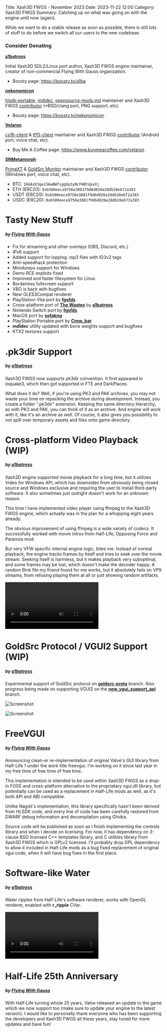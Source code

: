 Title: Xash3D FWGS - November 2023
Date: 2023-11-22 12:00
Category: Xash3D FWGS
Summary: Catching up on what was going on with the engine until now (again).

While we want to do a stable release as soon as possible, there is still lots of stuff to do before we switch all our users to the new codebase.

### Consider Donating
[**a1batross**](https://github.com/a1batross)

Initial Xash3D SDL2/Linux port author, Xash3D FWGS engine maintainer, creator of non-commercial Flying With Gauss organization.

* Boosty page: <https://boosty.to/a1ba>

[**nekonomicon**](https://github.com/nekonomicon)

[hlsdk-portable](https://github.com/FWGS/hlsdk-portable), [mdldec](https://github.com/FWGS/xash3d-fwgs/tree/master/utils/mdldec), [opensource-mods.md](https://github.com/FWGS/xash3d-fwgs/blob/master/Documentation/opensource-mods.md) maintainer and Xash3D FWGS [contributor](https://github.com/FWGS/xash3d-fwgs/commits?author=nekonomicon) (*BSD/clang port, PNG support, etc).

* Boosty page: <https://boosty.to/nekonomicon>

[**Velaron**](https://github.com/Velaron)

[cs16-client](https://github.com/Velaron/cs16-client) & [tf15-client](<https://github.com/Velaron/tf15-client>) maintainer and Xash3D FWGS [contributor](<https://github.com/FWGS/xash3d-fwgs/commits?author=Velaron>) (Android port, voice chat, etc).

* Buy Me A Coffee page: <https://www.buymeacoffee.com/velaron>

[**SNMetamorph**](https://github.com/SNMetamorph)

[PrimeXT](https://github.com/SNMetamorph/PrimeXT) & [GoldSrc Monitor](https://github.com/SNMetamorph/goldsrc-monitor) maintainer and Xash3D FWGS [contributor](https://github.com/FWGS/xash3d-fwgs/commits?author=SNMetamorph) (Windows port, voice chat, etc).

* BTC: `16GAzK3qei5AwBW7sggXp3yNcFHBtdpxXj`
* ETH (ERC20): `0xb580eeca9756e3881f9d6d026e28db28eb72a383`
* USDT (ERC20): `0xb580eeca9756e3881f9d6d026e28db28eb72a383`
* USDC (ERC20): `0xb580eeca9756e3881f9d6d026e28db28eb72a383`

# Tasty New Stuff
##### by [**Flying With Gauss**](https://github.com/FWGS)
* Fix for streaming and other overlays (OBS, Discord, etc.)
* IPv6 support
* Added support for lopping .mp3 files with ID3v2 tags
* Anti-speedhack protection
* Minidumps support for Windows
* Demo RCE exploits fixed
* Improved and faster filesystem for Linux
* Borderless fullscreen support
* VBO is back with bugfixes
* New GLES3Compat renderer
* PlayStation Vita port by [**fgsfds**](https://github.com/fgsfdsfgs)
* Cross-platform port of [**The Wastes**](https://git.mentality.rip/a1batross/halflife-thewastes-sdk) by [**a1batross**](https://github.com/a1batross)
* Nintendo Switch port by [**fgsfds**](https://github.com/fgsfdsfgs)
* MacOS port by [**sofakng**](https://github.com/sofakng)
* PlayStation Portable port by [**Crow_bar**](https://github.com/Crow_bar)
* **mdldec** utility updated with bone weights support and bugfixes
* KTX2 textures support

# .pk3dir Support
##### by [**a1batross**](https://github.com/a1batross)
Xash3D FWGS now supports pk3dir convention. It first appeared in ioquake3, which then got supported in FTE and DarkPlaces.

What does it do? Well, if you're using PK3 and PAK archives, you may not waste your time on repacking the archive during development. Instead, you create a folder ".pk3dir" extension. Keeping the same directory hierarchy, as with PK3 and PAK, you can think of it as an archive. And engine will work with it, like it's an archive as well. Of course, it also gives you possibility to not spill over temporary assets and files onto game directory.

# Cross-platform Video Playback (WIP)
##### by [**a1batross**](https://github.com/a1batross)
Xash3D engine supported movie playback for a long time, but it utilizes Video for Windows API, which has downsides from obviously being closed source and Windows exclusive and requiring the user to install third-party software. It also sometimes just outright doesn't work for an unknown reason.

This time I have implemented video player using ffmpeg to the Xash3D FWGS engine, which actually was in the plan for a whopping eight years already.

The obvious improvement of using ffmpeg is a wide variety of codecs. It successfully worked with movie intros from Half-Life, Opposing Force and Paranoia mod.

But very VFW specific internal engine logic, bites me. Instead of normal playback, the engine tracks frames by itself and tries to seek over the movie stream. Seeking itself is harmless, but it makes playback very suboptimal, and some frames may be lost, which doesn't make the decoder happy. A random Bink file my friend found for me works, but it absolutely fails on VP9 streams, from refusing playing them at all or just showing random artifacts.

<div class="embed-responsive embed-responsive-16by9">
	<video class="embed-responsive-item" allowfullscreen controls>
		<source src="{static}/videos/valve.mp4" type="video/mp4" />
	</video>
</div>

# GoldSrc Protocol / VGUI2 Support (WIP)
##### by [**a1batross**](https://github.com/a1batross)
Experimental support of GoldSrc protocol on [**goldsrc-proto**](https://github.com/FWGS/xash3d-fwgs/tree/goldsrc-proto) branch. Also progress being made on supporting VGUI2 on the [**new_vgui_support_api**](https://github.com/FWGS/xash3d-fwgs/tree/new_vgui_support_api) branch.

![Screenshot]({static}/images/goldsrc-proto-1.png)

![Screenshot]({static}/images/goldsrc-proto-2.png)

# FreeVGUI
##### by [**Flying With Gauss**](https://github.com/FWGS)
Announcing clean-er re-implementation of original Valve's GUI library from Half-Life 1 under the work title freevgui. I'm working on it since last year in my free time of free time of free time.

This implementation is intended to be used within Xash3D FWGS as a drop-in FOSS and cross-platform alternative to the proprietary vgui.dll library, but potentially can be used as a replacement in Half-Life mods as well, as it's both API and ABI compatible.

Unlike Nagist's implementation, this library specifically hasn't been derived from HLSDK code, and every line of code has been carefully restored from DWARF debug information and decompilation using Ghidra.

Source code will be published as soon as I finish implementing the controls library and when I decide on licensing. For now, it has dependency on 3-clause BSD licensed C++ templates library, and C utilities library from Xash3D FWGS which is GPLv2 licensed. I'll probably drop GPL dependency to allow it included in Half-Life mods as a bug fixed replacement of original vgui code, when it will have bug fixes in the first place.

# Software-like Water
##### by [**a1batross**](https://github.com/a1batross)
Water ripples from Half-Life's software renderer, works with OpenGL renderer, enabled with **r_ripple** CVar.

<div class="embed-responsive embed-responsive-16by9">
	<video class="embed-responsive-item" allowfullscreen controls>
		<source src="{static}/videos/water.mp4" type="video/mp4" />
	</video>
</div>

# Half-Life 25th Anniversary
##### by [**Flying With Gauss**](https://github.com/FWGS)
With Half-Life turning whole 25 years, Valve released an update to the game which we now support too (make sure to update your engine to the latest version). I would like to personally thank everyone who has been supporting the developers and Xash3D FWGS all these years, stay tuned for more updates and have fun!